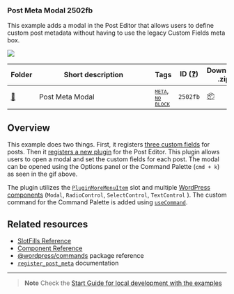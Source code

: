 ### Post Meta Modal 2502fb

This example adds a modal in the Post Editor that allows users to define custom post metadata without having to use the legacy Custom Fields meta box.

<img src="https://github.com/WordPress/block-development-examples/blob/trunk/plugins/post-meta-modal-2502fb/_assets/post-meta-modal.gif"/>

<!-- Please, do not remove these @TABLE EXAMPLES BEGIN and @TABLE EXAMPLES END comments or modify the table inside. This table is automatically generated from the data at _data/examples.json and _data/tags.json -->
<!-- @TABLE EXAMPLES BEGIN -->
| Folder                                                                                                  | <span style="display: inline-block; width:250px">Short description</span> | Tags                                                                                                                                                                                                                                                       | ID ([❓](https://github.com/WordPress/block-development-examples/wiki/04-Why-an-ID-for-every-example%3F "Why an ID for every example?")) | Download .zip                                                                                                          | Live Demo                                                                                                                                                                                                                                                                                          |
| ------------------------------------------------------------------------------------------------------- | ------------------------------------------------------------------------- | ---------------------------------------------------------------------------------------------------------------------------------------------------------------------------------------------------------------------------------------------------------- | --------------------------------------------------------------------------------------------------------------------------------------- | ---------------------------------------------------------------------------------------------------------------------- | -------------------------------------------------------------------------------------------------------------------------------------------------------------------------------------------------------------------------------------------------------------------------------------------------- |
| [📁](https://github.com/WordPress/block-development-examples/tree/trunk/plugins/post-meta-modal-2502fb) | Post Meta Modal                                                           | <small><code><a href="https://github.com/WordPress/block-development-examples/wiki/03-Tags#meta">META</a></code></small>, <small><code><a href="https://github.com/WordPress/block-development-examples/wiki/03-Tags#no-block">NO BLOCK</a></code></small> | `2502fb`                                                                                                                                | [📦](https://raw.githubusercontent.com/WordPress/block-development-examples/deploy/zips/post-meta-modal-2502fb.zip "") | [![](https://raw.githubusercontent.com/WordPress/block-development-examples/trunk/_assets/icon-wp.svg)](https://playground.wordpress.net/?blueprint-url=https://raw.githubusercontent.com/WordPress/block-development-examples/trunk/plugins/post-meta-modal-2502fb/_playground/blueprint.json "") |
<!-- @TABLE EXAMPLES END -->

## Overview

This example does two things. First, it registers [three custom fields](https://github.com/WordPress/block-development-examples/blob/125ca3add64768323c738e477246dbc8f2e202f4/plugins/post-meta-modal-2502fb/post-meta-modal-2502fb.php#L50) for posts. Then it [registers a new plugin](https://github.com/WordPress/block-development-examples/blob/125ca3add64768323c738e477246dbc8f2e202f4/plugins/post-meta-modal-2502fb/src/index.js#L141) for the Post Editor. This plugin allows users to open a modal and set the custom fields for each post. The modal can be opened using the Options panel or the Command Palette (`cmd + k`) as seen in the gif above.

The plugin utilizes the [`PluginMoreMenuItem`](https://developer.wordpress.org/block-editor/reference-guides/slotfills/plugin-more-menu-item/) slot and multiple [WordPress components](https://developer.wordpress.org/block-editor/reference-guides/components/) (`Modal`, `RadioControl`, `SelectControl`, `TextControl` ). The custom command for the Command Palette is added using [`useCommand`](https://developer.wordpress.org/block-editor/reference-guides/packages/packages-commands/#usecommand).

## Related resources

- [SlotFills Reference](https://developer.wordpress.org/block-editor/reference-guides/slotfills/)
- [Component Reference](https://developer.wordpress.org/block-editor/reference-guides/components/)
- [@wordpress/commands](https://developer.wordpress.org/block-editor/reference-guides/packages/packages-commands/#usecommand) package reference
- [`register_post_meta`](https://developer.wordpress.org/reference/functions/register_post_meta/) documentation

----

> **Note**
> Check the [Start Guide for local development with the examples](https://github.com/WordPress/block-development-examples/wiki/02-Examples#start-guide-for-local-development-with-the-examples)
